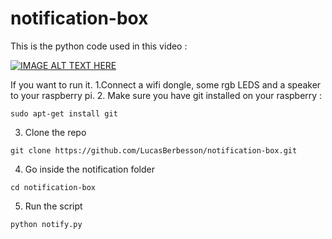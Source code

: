 # notification-box
This is the python code used in this video : 

[![IMAGE ALT TEXT HERE](https://img.youtube.com/vi/Uv6EkKaG8wQ/0.jpg)](https://www.youtube.com/watch?v=Uv6EkKaG8wQ)

If you want to run it. 
1.Connect a wifi dongle, some rgb LEDS and a speaker to your raspberry pi. 
2. Make sure you have git installed on your raspberry :
```
sudo apt-get install git
```
3. Clone the repo
```
git clone https://github.com/LucasBerbesson/notification-box.git
```
4. Go inside the notification folder
```
cd notification-box
```
5. Run the script
```
python notify.py
```


